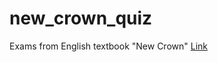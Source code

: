 # new_crown_quiz
Exams from English textbook "New Crown"
[Link](https://hmdyt.github.io/new_crown_quiz/)
